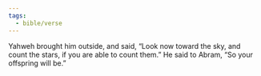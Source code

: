 ```yaml
---
tags:
  - bible/verse
---
```

Yahweh brought him outside, and said, “Look now toward the sky, and count the stars, if you are able to count them.” He said to Abram, “So your offspring will be.”